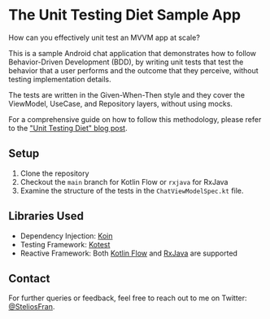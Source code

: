 # The Unit Testing Diet Sample App

How can you effectively unit test an MVVM app at scale?

This is a sample Android chat application that demonstrates how to follow Behavior-Driven Development (BDD), by writing unit tests that test the behavior that a user performs and the outcome that they perceive, without testing implementation details.

The tests are written in the Given-When-Then style and they cover the ViewModel, UseCase, and Repository layers, without using mocks.

For a comprehensive guide on how to follow this methodology, please refer to the ["Unit Testing Diet" blog post](https://proandroiddev.com/the-unit-testing-diet-1607aac5f434).

## Setup

1. Clone the repository
2. Checkout the `main` branch for Kotlin Flow or `rxjava` for RxJava
3. Examine the structure of the tests in the `ChatViewModelSpec.kt` file.

## Libraries Used

- Dependency Injection: [Koin](https://github.com/InsertKoinIO/koin)
- Testing Framework: [Kotest](https://github.com/kotest/kotest)
- Reactive Framework: Both [Kotlin Flow](https://github.com/Kotlin/kotlinx.coroutines) and [RxJava](https://github.com/ReactiveX/RxJava) are supported

## Contact

For further queries or feedback, feel free to reach out to me on Twitter: [@SteliosFran](https://twitter.com/SteliosFran).
